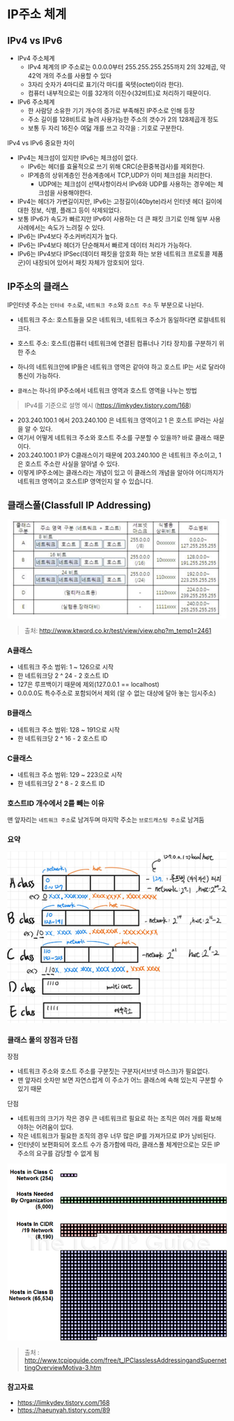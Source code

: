 # IP주소 체계

## IPv4 vs IPv6

- IPv4 주소체계
  - IPv4 체계의 IP 주소로는 0.0.0.0부터 255.255.255.255까지 2의 32제곱, 약 42억 개의 주소를 사용할 수 있다
  - 3자리 숫자가 4마디로 표기(각 마디를 옥텟(octet)이라 한다).
  - 컴퓨터 내부적으로는 이를 32개의 이진수(32비트)로 처리하기 때문이다.
- IPv6 주소체계
  - 한 사람당 소유한 기기 개수의 증가로 부족해진 IP주소로 인해 등장
  - 주소 길이를 128비트로 늘려 사용가능한 주소의 갯수가 2의 128제곱개 정도
  - 보통 두 자리 16진수 여덟 개를 쓰고 각각을 : 기호로 구분한다.

IPv4 vs IPv6 중요한 차이

- IPv4는 체크섬이 있지만 IPv6는 체크섬이 없다.
  - IPv6는 헤더를 효율적으로 쓰기 위해 CRC(순환중복검사)를 제외한다.
  - IP계층의 상위계층인 전송계층에서 TCP,UDP가 이미 체크섬을 처리한다.
    - UDP에는 체크섬이 선택사항이라서 IPv6와 UDP를 사용하는 경우에는 체크섬을 사용해야한다.
- IPv4는 헤더가 가변길이지만, IPv6는 고정길이(40byte)라서 인터넷 헤더 길이에 대한 정보, 식별, 플래그 등이 삭제되었다.
- 보통 IPv6가 속도가 빠르지만 IPv6이 사용하는 더 큰 패킷 크기로 인해 일부 사용 사례에서는 속도가 느려질 수 있다.
- IPv6는 IPv4보다 주소커버리지가 높다.
- IPv6는 IPv4보다 헤더가 단순해져서 빠르게 데이터 처리가 가능하다.
- IPv6는 IPv4보다 IPSec(데이터 패킷을 암호화 하는 보완 네트워크 프로토콜 제품군)이 내장되어 있어서 패킷 자체가 암호되어 있다.

## IP주소의 클래스

IP인터넷 주소는 `인터네 주소`로, `네트워크 주소`와 `호스트 주소` 두 부분으로 나뉜다.

- 네트워크 주소: 호스트들을 모은 네트워크, 네트워크 주소가 동일하다면 로컬네트워크다.
- 호스트 주소: 호스트(컴퓨터 네트워크에 연결된 컴퓨너나 기타 장치)를 구분하기 위한 주소
- 하나의 네트워크안에 IP들은 네트워크 영역은 같아야 하고 호스트 IP는 서로 달라야 통신이 가능하다.

- `클래스`는 하나의 IP주소에서 네트워크 영역과 호스트 영역을 나누는 방법

> IPv4를 기준으로 설명 예시 (https://limkydev.tistory.com/168)

- 203.240.100.1 에서 203.240.100 은 네트워크 영역이고 1 은 호스트 IP라는 사실을 알 수 있다.
- 여기서 어떻게 네트워크 주소와 호스트 주소를 구분할 수 있을까? 바로 클래스 때문이다.
- 203.240.100.1 IP가 C클래스이기 때문에 203.240.100 은 네트워크 주소이고, 1은 호스트 주소란 사실을 알아낼 수 있다.
- 이렇게 IP주소에는 클래스라는 개념이 있고 이 클래스의 개념을 알아야 어디까지가 네트워크 영역이고 호스트IP 영역인지 알 수 있습니다.

## 클래스풀(Classfull IP Addressing)

![classfull](./classfull.png)

> 출처: http://www.ktword.co.kr/test/view/view.php?m_temp1=2461

### A클래스

- 네트워크 주소 범위: 1 ~ 126으로 시작
- 한 네트워크당 2 ^ 24 - 2 호스트 ID
- 127은 루프백이기 때문에 제외(127.0.0.1 == localhost)
- 0.0.0.0도 특수주소로 포함되어서 제외 (알 수 없는 대상에 달아 놓는 임시주소)

### B클래스

- 네트워크 주소 범위: 128 ~ 191으로 시작
- 한 네트워크당 2 ^ 16 - 2 호스트 ID

### C클래스

- 네트워크 주소 범위: 129 ~ 223으로 시작
- 한 네트워크당 2 ^ 8 - 2 호스트 ID

### 호스트ID 개수에서 2를 빼는 이유

맨 앞자리는 `네트워크 주소`로 남겨두며 마지막 주소는 `브로드캐스팅 주소`로 남겨둠

### 요약

![classfull-summary](./classfull-sumary.jpg)

### 클래스 풀의 장점과 단점

장점

- 네트워크 주소와 호스트 주소를 구분짓는 구분자(서브넷 마스크)가 필요없다.
- 맨 앞자리 숫자만 보면 자연스럽게 이 주소가 어느 클래스에 속해 있는지 구분할 수 있기 때문

단점

- 네트워크의 크기가 작은 경우 큰 네트워크르 필요로 하는 조직은 여러 개를 확보해야하는 어려움이 있다.
- 작은 네트워크가 필요한 조직의 경우 너무 많은 IP를 가져가므로 IP가 낭비된다.
- 인터넷이 보편화되어 호스트 수가 증가함에 따라, 클래스풀 체계만으로는 모든 IP 주소의 요구를 감당할 수 없게 됨

![단점-ex](./ipclasslesssolution.png)

> 출처 : http://www.tcpipguide.com/free/t_IPClasslessAddressingandSupernettingOverviewMotiva-3.htm

### 참고자료

- https://limkydev.tistory.com/168
- https://haeunyah.tistory.com/89
